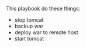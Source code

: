 
This playbook do these things:
- stop tomcat
- backup war
- deploy war to remote host
- start tomcat
